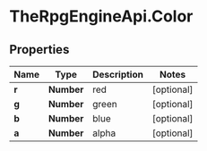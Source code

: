 # TheRpgEngineApi.Color

## Properties

Name | Type | Description | Notes
------------ | ------------- | ------------- | -------------
**r** | **Number** | red | [optional] 
**g** | **Number** | green | [optional] 
**b** | **Number** | blue | [optional] 
**a** | **Number** | alpha | [optional] 


